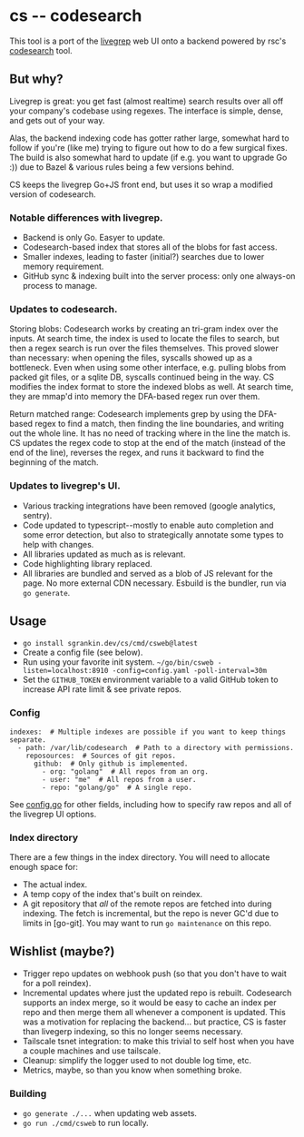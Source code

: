 # cs -- codesearch

This tool is a port of the [livegrep] web UI onto a backend powered by rsc's [codesearch] tool.

[livegrep]: https://github.com/livegrep/livegrep
[codesearch]: https://github.com/google/codesearch

## But why?

Livegrep is great: you get fast (almost realtime) search results over all off your company's codebase using regexes.
The interface is simple, dense, and gets out of your way.

Alas, the backend indexing code has gotter rather large,
somewhat hard to follow if you're (like me) trying to figure out how to do a few surgical fixes.
The build is also somewhat hard to update (if e.g. you want to upgrade Go :)) due to Bazel & various rules being a few versions behind.

CS keeps the livegrep Go+JS front end, but uses it so wrap a modified version of codesearch.

### Notable differences with livegrep.

- Backend is only Go. Easyer to update.
- Codesearch-based index that stores all of the blobs for fast access.
- Smaller indexes, leading to faster (initial?) searches due to lower memory requirement.
- GitHub sync & indexing built into the server process: only one always-on process to manage.

### Updates to codesearch.

Storing blobs:
Codesearch works by creating an tri-gram index over the inputs.
At search time, the index is used to locate the files to search, but then a regex search is run over the files themselves.
This proved slower than necessary: when opening the files, syscalls showed up as a bottleneck.
Even when using some other interface, e.g. pulling blobs from packed git files, or a sqlite DB, syscalls continued being in the way.
CS modifies the index format to store the indexed blobs as well.
At search time, they are mmap'd into memory the DFA-based regex run over them.

Return matched range:
Codesearch implements grep by using the DFA-based regex to find a match,
then finding the line boundaries, and writing out the whole line.
It has no need of tracking where in the line the match is.
CS updates the regex code to stop at the end of the match (instead of the end of the line),
reverses the regex, and runs it backward to find the beginning of the match.

### Updates to livegrep's UI.

- Various tracking integrations have been removed (google analytics, sentry).
- Code updated to typescript--mostly to enable auto completion and some error detection,
  but also to strategically annotate some types to help with changes.
- All libraries updated as much as is relevant.
- Code highlighting library replaced.
- All libraries are bundled and served as a blob of JS relevant for the page.
  No more external CDN necessary. Esbuild is the bundler, run via `go generate`.

## Usage

- `go install sgrankin.dev/cs/cmd/csweb@latest`
- Create a config file (see below).
- Run using your favorite init system. `~/go/bin/csweb -listen=localhost:8910 -config=config.yaml -poll-interval=30m`
- Set the `GITHUB_TOKEN` environment variable to a valid GitHub token to increase API rate limit & see private repos.

### Config

```
indexes:  # Multiple indexes are possible if you want to keep things separate.
  - path: /var/lib/codesearch  # Path to a directory with permissions.
    reposources:  # Sources of git repos.
      github:  # Only github is implemented.
        - org: "golang"  # All repos from an org.
        - user: "me"  # All repos from a user.
        - repo: "golang/go"  # A single repo.
```

See [config.go](config.go) for other fields, including how to specify raw repos and all of the livegrep UI options.

### Index directory

There are a few things in the index directory. You will need to allocate enough space for:

- The actual index.
- A temp copy of the index that's built on reindex.
- A git repository that _all_ of the remote repos are fetched into during indexing.
  The fetch is incremental, but the repo is never GC'd due to limits in [go-git].
  You may want to run `go maintenance` on this repo.

## Wishlist (maybe?)

- Trigger repo updates on webhook push (so that you don't have to wait for a poll reindex).
- Incremental updates where just the updated repo is rebuilt.
  Codesearch supports an index merge, so it would be easy to cache an index per repo and then merge them all whenever a component is updated.
  This was a motivation for replacing the backend... but practice, CS is faster than livegerp indexing, so this no longer seems necessary.
- Tailscale tsnet integration: to make this trivial to self host when you have a couple machines and use tailscale.
- Cleanup: simplify the logger used to not double log time, etc.
- Metrics, maybe, so than you know when something broke.

### Building

- `go generate ./...` when updating web assets.
- `go run ./cmd/csweb` to run locally.

